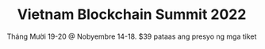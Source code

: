 ---
title: "Vietnam Blockchain Summit 2022"
banner: "/banners/vbs.jpg"
# heading: "A New Science Based on Metaphysics and Dialectics"
subtitle: "Tháng Mười 19-20 @ Nobyembre 14-18. $39 pataas ang presyo ng mga tiket"
linktext: "Thông tin"
link: "https://vietnamblockchainsummit.com/"
# link: "/cyber/22-10-25/"

# title: "Alibaba's First Cloud Day on October 19, 2022"
# banner: "/graphics/alibaba.jpg"
# heading: "A New Science Based on Metaphysics and Dialectics"
# subtitle: "The event will be at the Grand Hyatt in Manila"
# linktext: "Read More"
# link: "https://fintechnews.ph/56830/cloud/alibaba-cloud-will-host-its-first-cloud-day-in-the-philippines-in-october/"
---